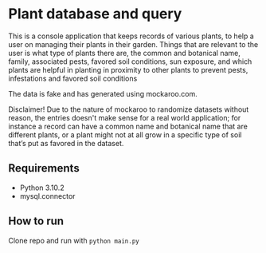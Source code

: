 # Plant database and query

This is a console application that keeps records of various plants, to help a user on managing their plants in their garden. Things that are relevant to the user is what type of plants there are, the common and botanical name, family, associated pests, favored soil conditions, sun exposure, and which plants are helpful in planting in proximity to other plants to prevent pests, infestations and favored soil conditions

The data is fake and has generated using mockaroo.com.

Disclaimer! Due to the nature of mockaroo to randomize datasets without reason, the entries doesn't make sense for a real world application; for instance a record can have a common name and botanical name that are different plants, or a plant might not at all grow in a specific type of soil that’s put as favored in the dataset.

## Requirements

* Python 3.10.2
* mysql.connector

## How to run

Clone repo and run with `python main.py`